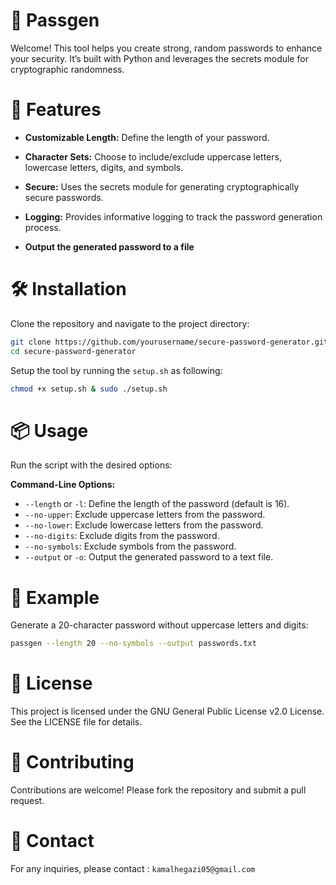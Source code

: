 # 🔐 Passgen
Welcome! This tool helps you create strong, random passwords to enhance your security. It’s built with Python and leverages the secrets module for cryptographic randomness.

# 🚀 Features
- **Customizable Length:** Define the length of your password.

- **Character Sets:** Choose to include/exclude uppercase letters, lowercase letters, digits, and symbols.

- **Secure:** Uses the secrets module for generating cryptographically secure passwords.

- **Logging:** Provides informative logging to track the password generation process.

- **Output the generated password to a file**

# 🛠️ Installation
Clone the repository and navigate to the project directory:

```sh
git clone https://github.com/yourusername/secure-password-generator.git
cd secure-password-generator
```

Setup the tool by running the `setup.sh` as following:
```sh
chmod +x setup.sh & sudo ./setup.sh
```


# 📦 Usage
Run the script with the desired options:

**Command-Line Options:**

- `--length` or `-l`: Define the length of the password (default is 16).
- `--no-upper`: Exclude uppercase letters from the password.
- `--no-lower`: Exclude lowercase letters from the password.
- `--no-digits`: Exclude digits from the password.
- `--no-symbols`: Exclude symbols from the password.
- `--output` or `-o`: Output the generated password to a text file.

# 🧩 Example
Generate a 20-character password without uppercase letters and digits:

```sh
passgen --length 20 --no-symbols --output passwords.txt
```

# 📜 License
This project is licensed under the GNU General Public License v2.0 License. See the LICENSE file for details.

# 🤝 Contributing
Contributions are welcome! Please fork the repository and submit a pull request.

# 📧 Contact
For any inquiries, please contact : `kamalhegazi05@gmail.com`
